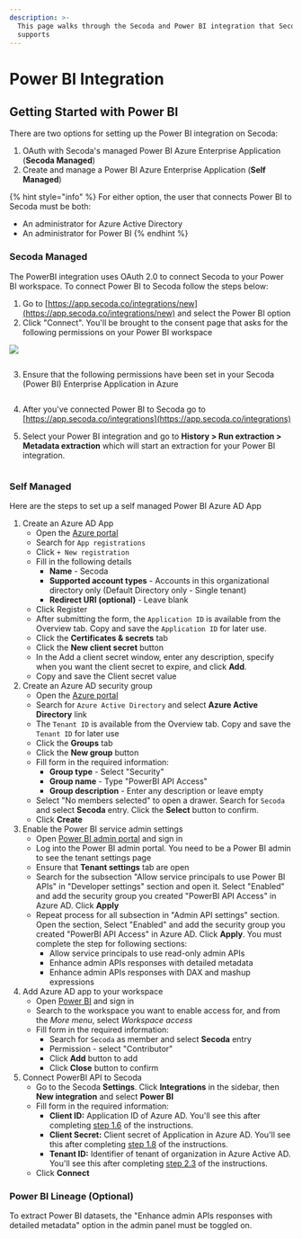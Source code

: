 ```yaml
---
description: >-
  This page walks through the Secoda and Power BI integration that Secoda
  supports
---
```


# Power BI Integration

## **Getting Started with Power BI** <a href="#h_3a4bfd6458" id="h_3a4bfd6458"></a>

There are two options for setting up the Power BI integration on Secoda:

1. OAuth with Secoda's managed Power BI Azure Enterprise Application (**Secoda Managed**)
2. Create and manage a Power BI Azure Enterprise Application (**Self Managed**)

{% hint style="info" %}
For either option, the user that connects Power BI to Secoda must be both:

* An administrator for Azure Active Directory
* An administrator for Power BI
{% endhint %}

### Secoda Managed

The PowerBI integration uses OAuth 2.0 to connect Secoda to your Power BI workspace. To connect Power BI to Secoda follow the steps below:

1. Go to [https://app.secoda.co/integrations/new](https://app.secoda.co/integrations/new) and select the Power BI option
2. Click "Connect". You'll be brought to the consent page that asks for the following permissions on your Power BI workspace

![](<https://secoda-public-media-assets.s3.amazonaws.com/image (2) (1) (3).png>)

<figure><img src="https://secoda-public-media-assets.s3.amazonaws.com/image.png" alt=""><figcaption></figcaption></figure>

3. Ensure that the following permissions have been set in your Secoda (Power BI) Enterprise Application in Azure

<figure><img src="https://secoda-public-media-assets.s3.amazonaws.com/image (1).png" alt=""><figcaption></figcaption></figure>

4. After you've connected Power BI to Secoda go to [https://app.secoda.co/integrations](https://app.secoda.co/integrations)
5.  Select your Power BI integration and go to **History > Run extraction > Metadata extraction** which will start an extraction for your Power BI integration.&#x20;

    <figure><img src="https://secoda-public-media-assets.s3.amazonaws.com/image (4) (1).png" alt=""><figcaption></figcaption></figure>

### Self Managed

Here are the steps to set up a self managed Power BI Azure AD App

1. Create an Azure AD App
   * Open the [Azure portal](https://portal.azure.com/)
   * Search for `App registrations`
   * Click `+ New registration`
   * Fill in the following details
     * **Name** - Secoda
     * **Supported account types** - Accounts in this organizational directory only (Default Directory only - Single tenant)&#x20;
     * **Redirect URI (optional)** - Leave blank
   * Click Register
   * After submitting the form, the `Application ID` is available from the Overview tab. Copy and save the `Application ID` for later use.
   * Click the **Certificates & secrets** tab
   * Click the **New client secret** button
   * In the Add a client secret window, enter any description, specify when you want the client secret to expire, and click **Add**.
   * Copy and save the Client secret value
2. Create an Azure AD security group
   * Open the [Azure portal](https://portal.azure.com/)
   * Search for `Azure Active Directory` and select **Azure Active Directory** link
   * The `Tenant ID` is available from the Overview tab. Copy and save the `Tenant ID` for later use
   * Click the **Groups** tab
   * Click the **New group** button
   * Fill form in the required information:
     * **Group type** - Select "Security"
     * **Group name** - Type "PowerBI API Access"
     * **Group description** - Enter any description or leave empty
   * Select "No members selected" to open a drawer. Search for `Secoda` and select **Secoda** entry. Click the **Select** button to confirm.
   * Click **Create**
3. Enable the Power BI service admin settings
   * Open [Power BI admin portal](https://app.powerbi.com/admin-portal/) and sign in
   * Log into the Power BI admin portal. You need to be a Power BI admin to see the tenant settings page
   * Ensure that **Tenant settings** tab are open
   * Search for the subsection "Allow service principals to use Power BI APIs" in "Developer settings" section and open it. Select "Enabled" and add the security group you created "PowerBI API Access" in Azure AD. Click **Apply**
   * Repeat process for all subsection in "Admin API settings" section. Open the section, Select "Enabled" and add the security group you created "PowerBI API Access" in Azure AD. Click **Apply**. You must complete the step for following sections:
     * Allow service principals to use read-only admin APIs
     * Enhance admin APIs responses with detailed metadata
     * Enhance admin APIs responses with DAX and mashup expressions
4. Add Azure AD app to your workspace
   * Open [Power BI](https://app.powerbi.com/) and sign in
   * Search to the workspace you want to enable access for, and from the _More menu_, select _Workspace access_
   * Fill form in the required information:
     * Search for `Secoda` as member and select **Secoda** entry
     * Permission - select "Contributor"
     * Click **Add** button to add
     * Click **Close** button to confirm
5. Connect PowerBI API to Secoda
   * Go to the Secoda **Settings**. Click **Integrations** in the sidebar, then **New integration** and select **Power BI**
   * Fill form in the required information:
     * **Client ID:** Application ID of Azure AD. You'll see this after completing [step 1.6](power-bi.md#1-create-an-azure-ad-app) of the instructions.
     * **Client Secret:** Client secret of Application in Azure AD. You'll see this after completing [step 1.8](power-bi.md#1-create-an-azure-ad-app) of the instructions.
     * **Tenant ID:** Identifier of tenant of organization in Azure Active AD. You'll see this after completing [step 2.3](power-bi.md#2-create-an-azure-ad-security-group) of the instructions.
   * Click **Connect**

### Power BI Lineage (Optional)

To extract Power BI datasets, the "Enhance admin APIs responses with detailed metadata" option in the admin panel must be toggled on.

<figure><img src="https://secoda-public-media-assets.s3.amazonaws.com/image (2) (4).png" alt=""><figcaption></figcaption></figure>
